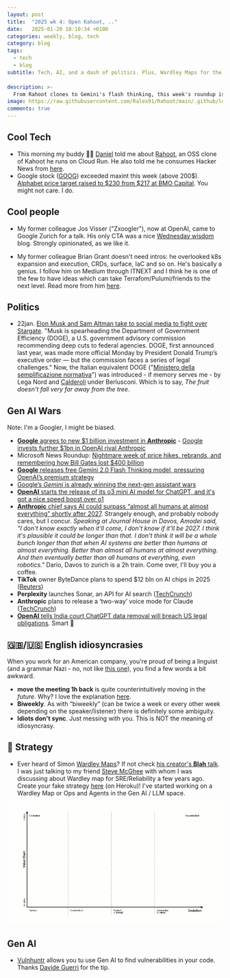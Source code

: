 ```yaml
---
layout: post
title:  "2025 wk 4: Open Kahoot, .."
date:   2025-01-20 10:10:34 +0100
categories: weekly, blog, tech
category: blog
tags:
  - tech
  - blog
subtitle: Tech, AI, and a dash of politics. Plus, Wardley Maps for the win! 🗺️

description: >-
  From Rahoot clones to Gemini's flash thinking, this week's roundup is a whirlwind of tech news.  We've got OpenAI price hikes, Anthropic's bold predictions (AI surpassing humans by 2027?! 🤯), and even a linguistic head-scratcher or two. Plus, dive into the world of Wardley Maps and Gen AI vulnerability hunting. It's a wild ride! 🎢
image: https://raw.githubusercontent.com/Ralex91/Rahoot/main/.github/logo.svg
comments: true
---
```


## Cool Tech

* This morning my buddy 🔗👔 [Daniel](https://www.linkedin.com/in/danistrebel/) told me about [Rahoot](https://github.com/Ralex91/Rahoot), an OSS clone of Kahoot he runs on Cloud Run. He also told me he consumes Hacker News from [here](https://hckrnews.com/).
* Google stock ([GOOG](https://finance.yahoo.com/quote/GOOG/)) exceeded maxint this week (above 200$).
[Alphabet price target raised to $230 from $217 at BMO Capital](https://finance.yahoo.com/news/alphabet-price-target-raised-230-131507813.html).  You might not care. I do.


## Cool people

* My former colleague Jos Visser ("Zxoogler"), now at OpenAI, came to Google Zurich for a talk. His only CTA was a nice
[Wednesday wisdom](https://josvisser.substack.com/p/how-to-become-a-manager?utm_source=substack&utm_medium=email) blog.
Strongly opinionated, as we like it.

* My former colleague Brian Grant doesn't need intros: he overlooked k8s expansion and execution, CRDs, surface, IaC and so on. He's basically a genius. I follow him on Medium through ITNEXT and I think he is one of the few to have ideas which can
take Terrafom/Pulumi/friends to the next level. Read more from him [here](https://itnext.io/packages-in-infrastructure-as-code-138fcf463880).

## Politics

* 22jan. [Elon Musk and Sam Altman take to social media to fight over Stargate](https://techcrunch.com/2025/01/22/elon-musk-and-sam-altman-take-to-social-media-to-fight-over-stargate/?utm_source=substack&utm_medium=email). "Musk is spearheading the Department of Government Efficiency (DOGE), a U.S. government advisory commission recommending deep cuts to federal agencies. DOGE, first announced last year, was made more official Monday by President Donald Trump’s executive order — but the commission faces a series of legal challenges." Now, the Italian equivalent DOGE ("[Ministero della semplificazione normativa](https://www.riformeistituzionali.gov.it/it/)") was introduced - if memory serves me - by Lega Nord and [Calderoli](https://it.wikipedia.org/wiki/Roberto_Calderoli) under Berlusconi. Which is to say, *The fruit doesn't fall very far away from the tree*.


## Gen AI Wars

Note: I'm a Googler, I might be biased.

* [**Google** agrees to new $1 billion investment in **Anthropic**](https://www.cnbc.com/2025/01/22/google-agrees-to-new-1-billion-investment-in-anthropic.html?utm_source=substack&utm_medium=email) -
[Google invests further $1bn in OpenAI rival Anthropic](https://www.ft.com/content/ed631513-dd37-44a3-a536-b2002f5727cc)
* Microsoft News Roundup: [Nightmare week of price hikes, rebrands, and remembering how Bill Gates lost $400 billion](https://www.windowscentral.com/microsoft/microsoft-news-roundup-nightmare-week-of-price-hikes-rebrands-and-remembering-how-bill-gates-lost-usd400-billion)
* [**Google** releases free Gemini 2.0 Flash Thinking model, pressuring OpenAI’s premium strategy](https://venturebeat.com/ai/google-releases-free-gemini-2-0-flash-thinking-model-pressuring-openais-premium-strategy/)
* [Google’s *Gemini* is already winning the next-gen assistant wars](https://www.theverge.com/2025/1/22/24349416/google-gemini-virtual-assistant-samsung-siri-alexa)
* [**OpenAI** starts the release of its o3 mini AI model for ChatGPT, and it's got a nice speed boost over o1](https://www.techradar.com/computing/artificial-intelligence/openai-starts-to-release-the-o3-mini-ai-model-for-chatgpt-and-its-got-a-nice-speed-boost-over-o1)
* [**Anthropic** chief says AI could surpass “almost all humans at almost everything” shortly after 2027](https://arstechnica.com/ai/2025/01/anthropic-chief-says-ai-could-surpass-almost-all-humans-at-almost-everything-shortly-after-2027/). Strangely enough, and probably nobody cares, but I concur. *Speaking at Journal House in Davos, Amodei said, "I don't know exactly when it'll come, I don't know if it'll be 2027. I think it's plausible it could be longer than that. I don't think it will be a whole bunch longer than that when AI systems are better than humans at almost everything. Better than almost all humans at almost everything. And then eventually better than all humans at everything, even robotics."* Dario, Davos to zurich is a 2h train. Come over, I'll buy you a coffee.
* **TikTok** owner ByteDance plans to spend $12 bln on AI chips in 2025 ([Reuters](https://www.reuters.com/technology/artificial-intelligence/tiktok-owner-bytedance-plans-spend-12-bln-ai-chips-2025-ft-reports-2025-01-22/?utm_source=substack&utm_medium=email))
* **Perplexity** launches Sonar, an API for AI search ([TechCrunch](https://techcrunch.com/2025/01/21/perplexity-launches-sonar-an-api-for-ai-search/?utm_source=substack&utm_medium=email))
* **Anthropic** plans to release a ‘two-way’ voice mode for Claude ([TechCrunch](https://techcrunch.com/2025/01/21/anthropic-plans-to-release-a-two-way-voice-mode-for-claude/?utm_source=substack&utm_medium=email))
* [**OpenAI** tells India court ChatGPT data removal will breach US legal obligations](https://www.reuters.com/technology/artificial-intelligence/openai-tells-india-court-chatgpt-data-removal-will-breach-us-legal-obligations-2025-01-22/).
  Smart 🍑


## 🇬🇧/🇺🇸 English idiosyncrasies

When you work for an American company, you're proud of being a linguist (and a grammar Nazi - no, not like [this one](https://www.aljazeera.com/economy/2025/1/21/musk-accused-of-giving-nazi-salute-during-trump-inauguration-celebrations)), you find a few words a bit awkward.
* **move the meeting 1h back** is quite counterintuitively moving in the *future*. Why? I love the explanation [here](https://www.quora.com/If-someone-says-lets-move-that-meeting-back-an-hour-do-they-mean-to-move-it-to-8-or-move-it-to-10).
* **Biweekly**. As with “biweekly” (can be twice a week or every other week depending on the speaker/listener) there is definitely some ambiguity.
* **Idiots don't sync**. Just messing with you. This is NOT the meaning of idiosyncrasy.

## ‍💼 Strategy

* Ever heard of Simon [Wardley Maps](https://en.wikipedia.org/wiki/Wardley_map)? If not check [his creator's **Blah** talk](https://www.youtube.com/watch?v=-jCFVhnf2HE&t=137s). I was just talking to my friend [Steve McGhee](https://cloud.google.com/developers/advocates/steve-mcghee) with whom I was discussing about Wardley map for SRE/Reliability a few years ago.
Create your fake strategy [here](https://strategy-madlibs.herokuapp.com/) (on Heroku)!
I've started working on a Wardley Map or Ops and Agents in the Gen AI / LLM space.

![Wardley Map template](/assets/images/wardley-map-animation.webp)


## Gen AI

* [Vulnhuntr](https://github.com/dguerri/vulnhuntr) allows you tu use Gen AI to find vulnerabilities in your code.
  Thanks [Davide Guerri](https://www.linkedin.com/in/dguerri/) for the tip.


<!--

TODO(ricc): make it a common funny footer
### 🕺 Emoji Legend

* 📐 : The Verge
* 🖕 : Medium (of course)
* 🏦 : VentureBeat
* 🧠 : AI News
* 🦋 : Bluesky
* 👔 : Linkedin
* : techcrunch
* FT:

**PS** Spot the meta-emoji!

[05:26, 23/01/2025] Riccardo:
[07:27, 23/01/2025] Riccardo: Quite politici
[14:12, 23/01/2025] Riccardo: https://arstechnica.com/ai/2025/01/anthropic-chief-says-ai-could-surpass-almost-all-humans-at-almost-everything-shortly-after-2027/
-->
